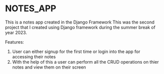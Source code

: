 # NOTES_APP
This is a notes app created in the Django Framework
This was the second project that I created using Django framework during the summer break of year 2023.

Features:
1. User can either signup for the first time or login into the app for accessing their notes
2. With the help of this a user can perform all the CRUD operations on thier notes and view them on their screen
